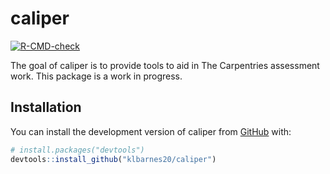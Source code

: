 
<!-- README.md is generated from README.Rmd. Please edit that file -->

# caliper

<!-- badges: start -->

[![R-CMD-check](https://github.com/klbarnes20/caliper/actions/workflows/R-CMD-check.yaml/badge.svg)](https://github.com/klbarnes20/caliper/actions/workflows/R-CMD-check.yaml)
<!-- badges: end -->

The goal of caliper is to provide tools to aid in The Carpentries
assessment work. This package is a work in progress.

## Installation

You can install the development version of caliper from
[GitHub](https://github.com/) with:

``` r
# install.packages("devtools")
devtools::install_github("klbarnes20/caliper")
```
